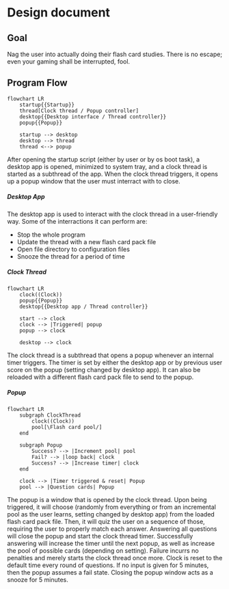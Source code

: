 # Design document
## Goal
Nag the user into actually doing their flash card studies. There is no escape; even your gaming shall be interrupted, fool.

## Program Flow
```mermaid
flowchart LR
    startup{{Startup}}
    thread[Clock thread / Popup controller]
    desktop{{Desktop interface / Thread controller}}
    popup{{Popup}}

    startup --> desktop
    desktop --> thread
    thread <--> popup
```

After opening the startup script (either by user or by os boot task), a desktop app is opened, minimized to system tray, and a clock thread is started as a subthread of the app. When the clock thread triggers, it opens up a popup window that the user must interract with to close.

##### Desktop App
The desktop app is used to interact with the clock thread in a user-friendly way. Some of the interractions it can perform are:
- Stop the whole program
- Update the thread with a new flash card pack file
- Open file directory to configuration files
- Snooze the thread for a period of time

##### Clock Thread
```mermaid
flowchart LR
    clock((Clock))
    popup{{Popup}}
    desktop{{Desktop app / Thread controller}}

    start --> clock
    clock --> |Triggered| popup
    popup --> clock

    desktop --> clock
```

The clock thread is a subthread that opens a popup whenever an internal timer triggers. The timer is set by either the desktop app or by previous user score on the popup (setting changed by desktop app). It can also be reloaded with a different flash card pack file to send to the popup.

##### Popup
```mermaid
flowchart LR
    subgraph ClockThread
        clock((Clock))
        pool[\Flash card pool/]
    end

    subgraph Popup
        Success? --> |Increment pool| pool
        Fail? --> |loop back| clock
        Success? --> |Increase timer| clock
    end

    clock --> |Timer triggered & reset| Popup
    pool --> |Question cards| Popup
```

The popup is a window that is opened by the clock thread. Upon being triggered, it will choose (randomly from everything or from an incremental pool as the user learns, setting changed by desktop app) from the loaded flash card pack file. Then, it will quiz the user on a sequence of those, requiring the user to properly match each answer. Answering all questions will close the popup and start the clock thread timer. Successfully answering will increase the timer until the next popup, as well as increase the pool of possible cards (depending on setting). Failure incurrs no penalties and merely starts the clock thread once more. Clock is reset to the default time every round of questions.
If no input is given for 5 minutes, then the popup assumes a fail state.
Closing the popup window acts as a snooze for 5 minutes.
